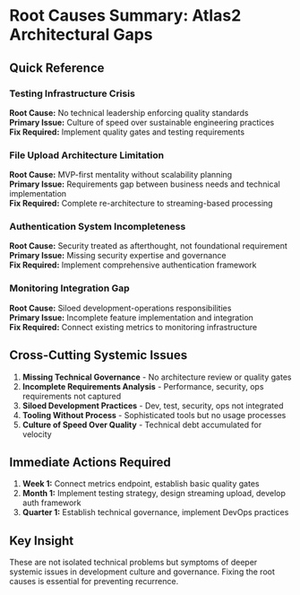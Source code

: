 # Root Causes Summary: Atlas2 Architectural Gaps

## Quick Reference

### Testing Infrastructure Crisis
**Root Cause:** No technical leadership enforcing quality standards  
**Primary Issue:** Culture of speed over sustainable engineering practices  
**Fix Required:** Implement quality gates and testing requirements

### File Upload Architecture Limitation  
**Root Cause:** MVP-first mentality without scalability planning  
**Primary Issue:** Requirements gap between business needs and technical implementation  
**Fix Required:** Complete re-architecture to streaming-based processing

### Authentication System Incompleteness
**Root Cause:** Security treated as afterthought, not foundational requirement  
**Primary Issue:** Missing security expertise and governance  
**Fix Required:** Implement comprehensive authentication framework

### Monitoring Integration Gap
**Root Cause:** Siloed development-operations responsibilities  
**Primary Issue:** Incomplete feature implementation and integration  
**Fix Required:** Connect existing metrics to monitoring infrastructure

## Cross-Cutting Systemic Issues

1. **Missing Technical Governance** - No architecture review or quality gates
2. **Incomplete Requirements Analysis** - Performance, security, ops requirements not captured
3. **Siloed Development Practices** - Dev, test, security, ops not integrated
4. **Tooling Without Process** - Sophisticated tools but no usage processes
5. **Culture of Speed Over Quality** - Technical debt accumulated for velocity

## Immediate Actions Required

1. **Week 1:** Connect metrics endpoint, establish basic quality gates
2. **Month 1:** Implement testing strategy, design streaming upload, develop auth framework  
3. **Quarter 1:** Establish technical governance, implement DevOps practices

## Key Insight

These are not isolated technical problems but symptoms of deeper systemic issues in development culture and governance. Fixing the root causes is essential for preventing recurrence.